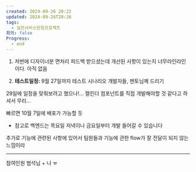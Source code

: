 ```yaml
---
created: 2024-09-26 20:22
updated: 2024-09-26T20:26
tags:
  - 실전서비스런칭프로젝트
회의: false
Progress:
  - end
---
```


1. 저번에 디자이너분 면처리 피드백 받으셨는데 개선된 사항이 있는지
   너무라인라인 이다.
   아직 없음
   
2. **테스트일정:**
9월 27일까지 테스트 시나리오 개발자들, 멘토님께 드리기  

29일에 일정을 맞춰보려고 했으나!... 캘린더 컴포넌트를 직접 개발해야할 것 같다고 하셔서 무리... 

빠르면 10월 7일에 배포가 가능할 듯
- 참고로 백엔드는 목요일 저녁이나 금요일부터 개발 들어갈 수 있습니다

추가로 기능에 관련된 사항에 있어서
팀원들과 기능에 관한 flow가 잘 전달이 되지 않는 느낌이라 

---

참여인원 범석님 + 나 ㅠ 
